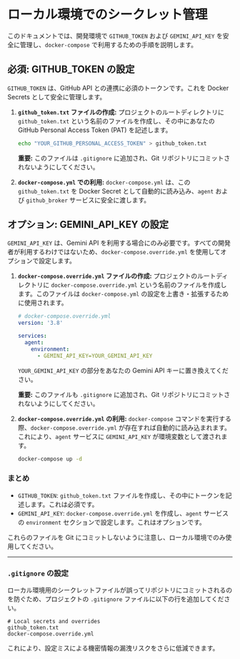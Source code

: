 # ローカル環境でのシークレット管理

このドキュメントでは、開発環境で `GITHUB_TOKEN` および `GEMINI_API_KEY` を安全に管理し、`docker-compose` で利用するための手順を説明します。

## 必須: GITHUB_TOKEN の設定

`GITHUB_TOKEN` は、GitHub API との連携に必須のトークンです。これを Docker Secrets として安全に管理します。

1.  **`github_token.txt` ファイルの作成:**
    プロジェクトのルートディレクトリに `github_token.txt` という名前のファイルを作成し、その中にあなたの GitHub Personal Access Token (PAT) を記述します。

    ```bash
    echo "YOUR_GITHUB_PERSONAL_ACCESS_TOKEN" > github_token.txt
    ```

    **重要:** このファイルは `.gitignore` に追加され、Git リポジトリにコミットされないようにしてください。

2.  **`docker-compose.yml` での利用:**
    `docker-compose.yml` は、この `github_token.txt` を Docker Secret として自動的に読み込み、`agent` および `github_broker` サービスに安全に渡します。

## オプション: GEMINI_API_KEY の設定

`GEMINI_API_KEY` は、Gemini API を利用する場合にのみ必要です。すべての開発者が利用するわけではないため、`docker-compose.override.yml` を使用してオプションで設定します。

1.  **`docker-compose.override.yml` ファイルの作成:**
    プロジェクトのルートディレクトリに `docker-compose.override.yml` という名前のファイルを作成します。このファイルは `docker-compose.yml` の設定を上書き・拡張するために使用されます。

    ```yaml
    # docker-compose.override.yml
    version: '3.8'

    services:
      agent:
        environment:
          - GEMINI_API_KEY=YOUR_GEMINI_API_KEY
    ```

    `YOUR_GEMINI_API_KEY` の部分をあなたの Gemini API キーに置き換えてください。

    **重要:** このファイルも `.gitignore` に追加され、Git リポジトリにコミットされないようにしてください。

2.  **`docker-compose.override.yml` の利用:**
    `docker-compose` コマンドを実行する際、`docker-compose.override.yml` が存在すれば自動的に読み込まれます。これにより、`agent` サービスに `GEMINI_API_KEY` が環境変数として渡されます。

    ```bash
    docker-compose up -d
    ```

### まとめ

-   `GITHUB_TOKEN`: `github_token.txt` ファイルを作成し、その中にトークンを記述します。これは必須です。
-   `GEMINI_API_KEY`: `docker-compose.override.yml` を作成し、`agent` サービスの `environment` セクションで設定します。これはオプションです。

これらのファイルを Git にコミットしないように注意し、ローカル環境でのみ使用してください。

---
### `.gitignore` の設定

ローカル環境用のシークレットファイルが誤ってリポジトリにコミットされるのを防ぐため、プロジェクトの `.gitignore` ファイルに以下の行を追加してください。

```
# Local secrets and overrides
github_token.txt
docker-compose.override.yml
```

これにより、設定ミスによる機密情報の漏洩リスクをさらに低減できます。
